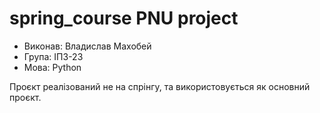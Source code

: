 # spring_course PNU project

* Виконав: Владислав Махобей
* Група: ІПЗ-23
* Мова: Python

Проєкт реалізований не на спрінгу, та використовується як основний проєкт. 
